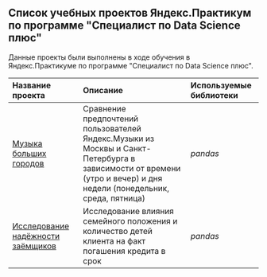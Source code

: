 ## Список учебных проектов Яндекс.Практикум по программе "Специалист по Data Science плюс"

Данные проекты были выполнены в ходе обучения в Яндекс.Практикуме по программе "Специалист по Data Science плюс".

| Название проекта | Описание | Используемые библиотеки | 
| :---------------------- | :---------------------- | :---------------------- |
| [Музыка больших городов](project_1_yandex_music) | Сравнение предпочтений пользователей Яндекс.Музыки из Москвы и Санкт-Петербурга в зависимости от времени (утро и вечер) и дня недели (понедельник, среда, пятница)| *pandas* |
| [Исследование надёжности заёмщиков](project_2_customer_reliability) | Исследование влияния семейного положения и количество детей клиента на факт погашения кредита в срок| *pandas* |